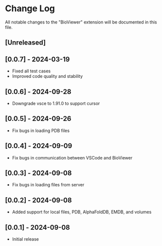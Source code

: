 # Change Log

All notable changes to the "BioViewer" extension will be documented in this file.

## [Unreleased]

## [0.0.7] - 2024-03-19

- Fixed all test cases
- Improved code quality and stability

## [0.0.6] - 2024-09-28

- Downgrade vsce to 1.91.0 to support cursor

## [0.0.5] - 2024-09-26

- Fix bugs in loading PDB files

## [0.0.4] - 2024-09-09

- Fix bugs in communication between VSCode and BioViewer

## [0.0.3] - 2024-09-08

- Fix bugs in loading files from server

## [0.0.2] - 2024-09-08

- Added support for local files, PDB, AlphaFoldDB, EMDB, and volumes

## [0.0.1] - 2024-09-08

- Initial release